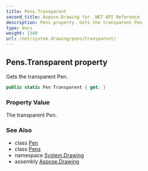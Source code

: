 ```yaml
---
title: Pens.Transparent
second_title: Aspose.Drawing for .NET API Reference
description: Pens property. Gets the transparent Pen
type: docs
weight: 1340
url: /net/system.drawing/pens/transparent/
---
```

## Pens.Transparent property

Gets the transparent Pen.

```csharp
public static Pen Transparent { get; }
```

### Property Value

The transparent Pen.

### See Also

* class [Pen](../../pen/)
* class [Pens](../)
* namespace [System.Drawing](../../pens/)
* assembly [Aspose.Drawing](../../../)


